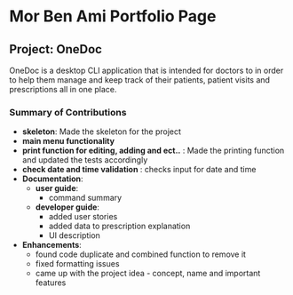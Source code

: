 # Mor Ben Ami Portfolio Page

## Project: OneDoc

OneDoc is a desktop CLI application that is intended for doctors to in order to help them manage
and keep track of their patients, patient visits and prescriptions all in one place. 

### Summary of Contributions

* __skeleton__: Made the skeleton for the project
* __main menu functionality__
* __print function for editing, adding and ect..__ : Made the printing function and updated the tests accordingly
* __check date and time validation__ : checks input for date and time
* __Documentation__:
  * __user guide__:
    * command summary
  * __developer guide__:
    * added user stories
    * added data to prescription explanation 
    * UI description 
* __Enhancements__:
  * found code duplicate and combined function to remove it
  * fixed formatting issues
  * came up with the project idea - concept, name and important features